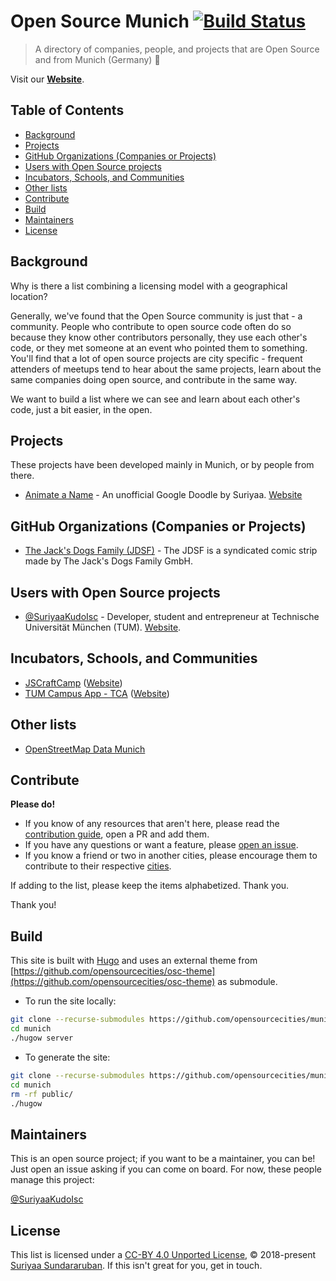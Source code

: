 # Open Source Munich [![Build Status](https://api.travis-ci.org/opensourcecities/munich.svg?branch=master)](https://travis-ci.org/opensourcecities/munich)

> A directory of companies, people, and projects that are Open Source and from Munich (Germany) :beer:

Visit our [**Website**](https://opensourcecities.github.io/munich/).

## Table of Contents

- [Background](#background)
- [Projects](#projects)
- [GitHub Organizations (Companies or Projects)](#github-organizations-companies-or-projects)
- [Users with Open Source projects](#users-with-open-source-projects)
- [Incubators, Schools, and Communities](#incubators-schools-and-communities)
- [Other lists](#other-lists)
- [Contribute](#contribute)
- [Build](#build)
- [Maintainers](#maintainers)
- [License](#license)

## Background

Why is there a list combining a licensing model with a geographical location?

Generally, we've found that the Open Source community is just that - a community. People who contribute to open source code often do so because they know other contributors personally, they use each other's code, or they met someone at an event who pointed them to something. You'll find that a lot of open source projects are city specific - frequent attenders of meetups tend to hear about the same projects, learn about the same companies doing open source, and contribute in the same way.

We want to build a list where we can see and learn about each other's code, just a bit easier, in the open.

## Projects

These projects have been developed mainly in Munich, or by people from there.

- [Animate a Name](https://github.com/SuriyaaKudoIsc/animate-a-name) - An unofficial Google Doodle by Suriyaa. [Website](https://animate-a-name.tk/)

## GitHub Organizations (Companies or Projects)

- [The Jack's Dogs Family (JDSF)](https://github.com/jacksdogsfamily) - The JDSF is a syndicated comic strip made by The Jack's Dogs Family GmbH.

## Users with Open Source projects

- [@SuriyaaKudoIsc](https://github.com/SuriyaaKudoIsc) - Developer, student and entrepreneur at Technische Universität München (TUM). [Website](https://about.suriyaa.tk/).

## Incubators, Schools, and Communities

- [JSCraftCamp](https://github.com/jscraftcamp) ([Website](http://jscraftcamp.org/))
- [TUM Campus App - TCA](https://github.com/TCA-Team) ([Website](https://app.tum.de/))

## Other lists

- [OpenStreetMap Data Munich](https://github.com/moritz-biersack/OpenStreetMap-Data-Munich)

## Contribute

**Please do!**

- If you know of any resources that aren't here, please read the [contribution guide](https://github.com/opensourcecities/munich/blob/master/CONTRIBUTING.md), open a PR and add them.
- If you have any questions or want a feature, please [open an issue](https://github.com/opensourcecities/munich/issues/new).
- If you know a friend or two in another cities, please encourage them to contribute to their respective [cities](https://github.com/opensourcecities).

If adding to the list, please keep the items alphabetized. Thank you.

Thank you!

## Build

This site is built with [Hugo](https://gohugo.io/) and uses an external theme from [https://github.com/opensourcecities/osc-theme](https://github.com/opensourcecities/osc-theme) as submodule.

- To run the site locally:

```bash
git clone --recurse-submodules https://github.com/opensourcecities/munich.git
cd munich
./hugow server
```

- To generate the site:

```bash
git clone --recurse-submodules https://github.com/opensourcecities/munich.git
cd munich
rm -rf public/
./hugow
```

## Maintainers

This is an open source project; if you want to be a maintainer, you can be! Just open an issue asking if you can come on board. For now, these people manage this project:

[@SuriyaaKudoIsc](https://github.com/SuriyaaKudoIsc)

## License

This list is licensed under a [CC-BY 4.0 Unported License](https://creativecommons.org/licenses/by/4.0/), © 2018-present [Suriyaa Sundararuban](https://about.suriyaa.tk/). If this isn't great for you, get in touch.

